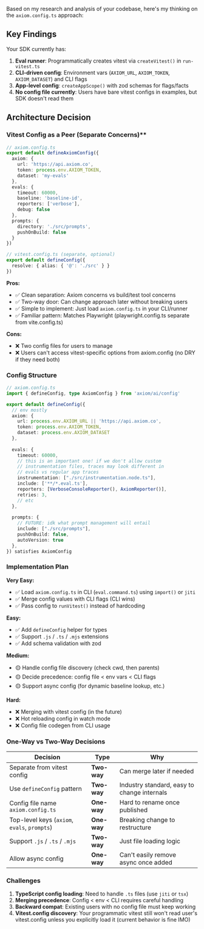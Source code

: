 

Based on my research and analysis of your codebase, here's my thinking on the `axiom.config.ts` approach:

## Key Findings

Your SDK currently has:
1. **Eval runner**: Programmatically creates vitest via `createVitest()` in `run-vitest.ts`
2. **CLI-driven config**: Environment vars (`AXIOM_URL`, `AXIOM_TOKEN`, `AXIOM_DATASET`) and CLI flags
3. **App-level config**: `createAppScope()` with zod schemas for flags/facts
4. **No config file currently**: Users have bare vitest configs in examples, but SDK doesn't read them

## Architecture Decision

### Vitest Config as a Peer (Separate Concerns)**

```typescript
// axiom.config.ts
export default defineAxiomConfig({
  axiom: {
    url: 'https://api.axiom.co',
    token: process.env.AXIOM_TOKEN,
    dataset: 'my-evals'
  },
  evals: {
    timeout: 60000,
    baseline: 'baseline-id',
    reporters: ['verbose'],
    debug: false
  },
  prompts: {
    directory: './src/prompts',
    pushOnBuild: false
  }
})

// vitest.config.ts (separate, optional)
export default defineConfig({
  resolve: { alias: { '@': './src' } }
})
```

**Pros:**
- ✅ Clean separation: Axiom concerns vs build/test tool concerns
- ✅ Two-way door: Can change approach later without breaking users
- ✅ Simple to implement: Just load `axiom.config.ts` in your CLI/runner
- ✅ Familiar pattern: Matches Playwright (playwright.config.ts separate from vite.config.ts)

**Cons:**
- ❌ Two config files for users to manage
- ❌ Users can't access vitest-specific options from axiom.config (no DRY if they need both)

### **Config Structure**

```typescript
// axiom.config.ts
import { defineConfig, type AxiomConfig } from 'axiom/ai/config'

export default defineConfig({
  // env mostly
  axiom: {
    url: process.env.AXIOM_URL || 'https://api.axiom.co',
    token: process.env.AXIOM_TOKEN,
    dataset: process.env.AXIOM_DATASET
  },
  
  evals: {
    timeout: 60000,
    // this is an important one! if we don't allow custom
    // instrumentation files, traces may look different in
    // evals vs regular app traces
    instrumentation: ["./src/instrumentation.node.ts"],
    include: ['**/*.eval.ts'],
    reporters: [VerboseConsoleReporter(), AxiomReporter()],
    retries: 3,
    // etc
  },
  
  prompts: {
    // FUTURE: idk what prompt management will entail
    include: ["./src/prompts"],
    pushOnBuild: false,
    autoVersion: true
  }, 
}) satisfies AxiomConfig
```

### **Implementation Plan**

**Very Easy:**
- ✅ Load `axiom.config.ts` in CLI (`eval.command.ts`) using `import()` or `jiti`
- ✅ Merge config values with CLI flags (CLI wins)
- ✅ Pass config to `runVitest()` instead of hardcoding

**Easy:**
- ✅ Add `defineConfig` helper for types
- ✅ Support `.js` / `.ts` / `.mjs` extensions
- ✅ Add schema validation with zod

**Medium:**
- 🟡 Handle config file discovery (check cwd, then parents)
- 🟡 Decide precedence: config file < env vars < CLI flags
- 🟡 Support async config (for dynamic baseline lookup, etc.)

**Hard:**
- ❌ Merging with vitest config (in the future)
- ❌ Hot reloading config in watch mode
- ❌ Config file codegen from CLI usage

### **One-Way vs Two-Way Decisions**

| Decision | Type | Why |
|----------|------|-----|
| Separate from vitest config | **Two-way** | Can merge later if needed |
| Use `defineConfig` pattern | **Two-way** | Industry standard, easy to change internals |
| Config file name `axiom.config.ts` | **One-way** | Hard to rename once published |
| Top-level keys (`axiom`, `evals`, `prompts`) | **One-way** | Breaking change to restructure |
| Support `.js` / `.ts` / `.mjs` | **Two-way** | Just file loading logic |
| Allow async config | **One-way** | Can't easily remove async once added |

### **Challenges**

1. **TypeScript config loading**: Need to handle `.ts` files (use `jiti` or `tsx`)
2. **Merging precedence**: Config < env < CLI requires careful handling
3. **Backward compat**: Existing users with no config file must keep working
4. **Vitest.config discovery**: Your programmatic vitest still won't read user's vitest.config unless you explicitly load it (current behavior is fine IMO)

